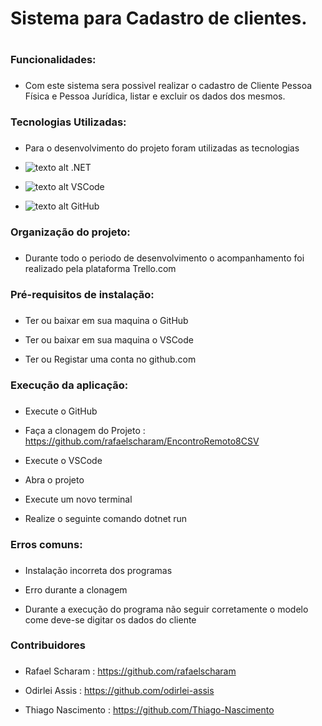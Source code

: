 # Sistema para Cadastro de clientes.<h1>


### Funcionalidades: <h3>

* Com este sistema sera possivel realizar o cadastro de Cliente Pessoa Física e Pessoa Jurídica, listar e excluir os dados dos mesmos.



### Tecnologias Utilizadas:<h3>

* Para o desenvolvimento do projeto foram utilizadas as tecnologias 

* ![texto alt](https://img.shields.io/badge/.NET-5C2D91?style=for-the-badge&logo=.net&logoColor=white ".NET") .NET

* ![texto alt](https://img.shields.io/badge/Made%20for-VSCode-1f425f.svg "VSCode") VSCode

* ![texto alt](https://img.shields.io/badge/GitHub-100000?style=for-the-badge&logo=github&logoColor=white "GitHub") GitHub



### Organização do projeto:<h3>

* Durante todo o periodo de desenvolvimento o acompanhamento foi realizado pela plataforma Trello.com



### Pré-requisitos de instalação:<h3>

* Ter ou baixar em sua maquina o GitHub

* Ter ou baixar em sua maquina o VSCode

* Ter ou Registar uma conta no github.com



### Execução da aplicação:<h3>

* Execute o GitHub

* Faça a clonagem do Projeto : https://github.com/rafaelscharam/EncontroRemoto8CSV

* Execute o VSCode

* Abra o projeto

* Execute um novo terminal 

* Realize o seguinte comando dotnet run



### Erros comuns:<h3>

* Instalação incorreta dos programas

* Erro durante a clonagem

* Durante a execução do programa não seguir corretamente o modelo come deve-se digitar os dados do cliente



### Contribuidores<h3>

* Rafael Scharam : https://github.com/rafaelscharam 

* Odirlei Assis : https://github.com/odirlei-assis

* Thiago Nascimento : https://github.com/Thiago-Nascimento
